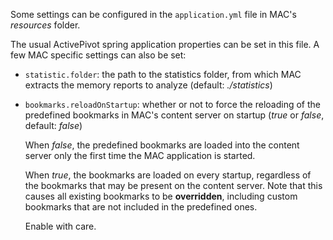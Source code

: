 Some settings can be configured in the `application.yml` file in MAC's
*resources* folder.

The usual ActivePivot spring application properties can be set in this file. A few
MAC specific settings can also be set:

* `statistic.folder`: the path to the statistics folder, from which MAC extracts
  the memory reports to analyze (default: *./statistics*)

* `bookmarks.reloadOnStartup`: whether or not to force the reloading of the
  predefined bookmarks in MAC's content server on startup (*true* or *false*,
  default: *false*)

  When *false*, the predefined bookmarks are loaded into the content server only
  the first time the MAC application is started.

  When *true*, the bookmarks are loaded on every startup, regardless of the
  bookmarks that may be present on the content server. Note that this causes all
  existing bookmarks to be **overridden**, including custom bookmarks that are
  not included in the predefined ones.

  Enable with care.
